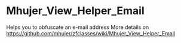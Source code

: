 # Mhujer_View_Helper_Email
Helps you to obfuscate an e-mail address
More details on https://github.com/mhujer/zfclasses/wiki/Mhujer_View_Helper_Email